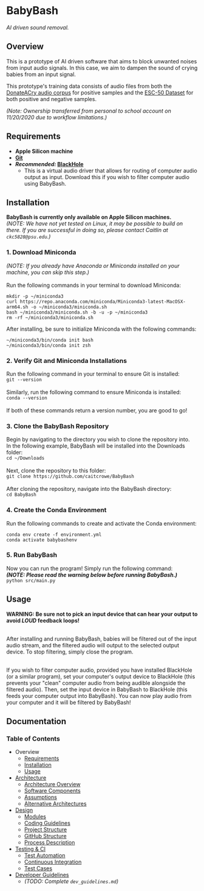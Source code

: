 # BabyBash
*AI driven sound removal.*


## Overview
This is a prototype of AI driven software that aims to block unwanted noises from input audio signals.  In this case, we aim to dampen the sound of crying babies from an input signal.

This prototype's training data consists of audio files from both the [DonateACry audio corpus](https://github.com/gveres/donateacry-corpus) for positive samples and the [ESC-50 Dataset](https://github.com/karolpiczak/ESC-50) for both positive and negative samples.

*(Note: Ownership transferred from personal to school account on 11/20/2020 due to workflow limitations.)*


## Requirements
- **Apple Silicon machine**
- **[Git](https://git-scm.com/downloads)**
- ***Recommended:* [BlackHole](https://existential.audio/blackhole/)**
  - This is a virtual audio driver that allows for routing of computer audio output as input. Download this if you wish to filter computer audio using BabyBash.


## Installation
**BabyBash is currently only available on Apple Silicon machines.**<br>
*(NOTE: We have not yet tested on Linux, it may be possible to build on there. If you are successful in doing so, please contact Caitlin at `ckc5828@psu.edu`.)*

### 1. Download Miniconda
*(NOTE: If you already have Anaconda or Miniconda installed on your machine, you can skip this step.)*
<br><br>
Run the following commands in your terminal to download Miniconda:
```
mkdir -p ~/miniconda3
curl https://repo.anaconda.com/miniconda/Miniconda3-latest-MacOSX-arm64.sh -o ~/miniconda3/miniconda.sh
bash ~/miniconda3/miniconda.sh -b -u -p ~/miniconda3
rm -rf ~/miniconda3/miniconda.sh
```

After installing, be sure to initialize Miniconda with the following commands:
```
~/miniconda3/bin/conda init bash
~/miniconda3/bin/conda init zsh
```

### 2. Verify Git and Miniconda Installations
Run the following command in your terminal to ensure Git is installed:<br>
`git --version`
<br><br>
Similarly, run the following command to ensure Miniconda is installed:<br>
`conda --version`
<br><br>
If both of these commands return a version number, you are good to go!

### 3. Clone the BabyBash Repository
Begin by navigating to the directory you wish to clone the repository into.<br>
In the following example, BabyBash will be installed into the Downloads folder:<br>
`cd ~/Downloads`
<br><br>
Next, clone the repository to this folder:<br>
`git clone https://github.com/caitcrowe/BabyBash`
<br><br>
After cloning the repository, navigate into the BabyBash directory:<br>
`cd BabyBash`

### 4. Create the Conda Environment
Run the following commands to create and activate the Conda environment:<br>
```
conda env create -f environment.yml
conda activate babybashenv
```

### 5. Run BabyBash
Now you can run the program! Simply run the following command:<br>
***(NOTE: Please read the warning below before running BabyBash.)***<br>
`python src/main.py`


## Usage
**WARNING: Be sure not to pick an input device that can hear your output to avoid *LOUD* feedback loops!**
<br><br>

After installing and running BabyBash, babies will be filtered out of the input audio stream, and the filtered audio will output to the selected output device. To stop filtering, simply close the program.
<br><br>

If you wish to filter computer audio, provided you have installed BlackHole (or a similar program), set your computer's output device to BlackHole (this prevents your "clean" computer audio from being audible alongside the filtered audio). Then, set the input device in BabyBash to BlackHole (this feeds your computer output into BabyBash). You can now play audio from your computer and it will be filtered by BabyBash!


## Documentation
### Table of Contents
- Overview
  - [Requirements](#requirements)
  - [Installation](#installation)
  - [Usage](#usage)
- [Architecture](documentation/architecture.md)
  - [Architecture Overview](documentation/architecture.md#architecture-overview)
  - [Software Components](documentation/architecture.md#software-components)
  - [Assumptions](documentation/architecture.md#assumptions)
  - [Alternative Architectures](documentation/architecture.md#alternative-architectures)
- [Design](documentation/design.md)
  - [Modules](documentation/design.md#modules)
  - [Coding Guidelines](documentation/design.md#coding-guidelines)
  - [Project Structure](documentation/design.md#project-structure)
  - [GitHub Structure](documentation/design.md#github-structure)
  - [Process Description](documentation/design.md#process-description)
- [Testing & CI](documentation/testing.md)
  - [Test Automation](documentation/testing.md#test-automation)
  - [Continuous Integration](documentation/testing.md#continuous-integration)
  - [Test Cases](documentation/testing.md#test-cases)
- [Developer Guidelines](documentation/dev_guidelines.md)
  - *(TODO: Complete `dev_guidelines.md`)*